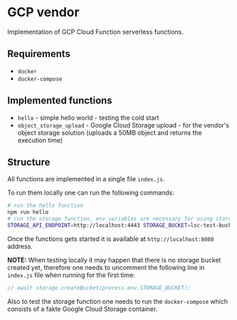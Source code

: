# GCP vendor
Implementation of GCP Cloud Function serverless functions.

## Requirements
* `docker`
* `docker-compose`

## Implemented functions
* `hello` - simple hello world - testing the cold start 
* `object_storage_upload` - Google Cloud Storage upload  - for the vendor's object storage solution (uploads a 50MB object and returns
    the execution time)


## Structure
All functions are implemented in a single file `index.js`.

To run them locally one can run the following commands:
```bash
# run the hello function
npm run hello
# run the storage function, env variables are necessary for using storage
STORAGE_API_ENDPOINT=http://localhost:4443 STORAGE_BUCKET=lsc-test-bucket npm run storage
```

Once the functions gets started it is available at `http://localhost:8080` address.

**NOTE:** 
When testing locally it may happen that there is no storage bucket created yet,
therefore one needs to uncomment the following line in `index.js` file when running
for the first time:
```js
// await storage.createBucket(process.env.STORAGE_BUCKET);
```

Also to test the storage function one needs to run the `docker-compose` which consists of a fakte Google Cloud Storage 
container.

